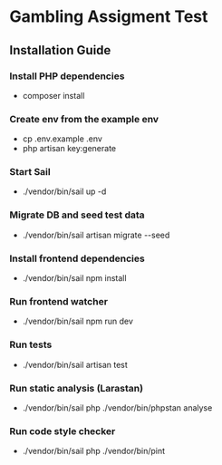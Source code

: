 # Gambling Assigment Test

## Installation Guide

### Install PHP dependencies
- composer install

### Create env from the example env
- cp .env.example .env
- php artisan key:generate

### Start Sail
- ./vendor/bin/sail up -d

### Migrate DB and seed test data
- ./vendor/bin/sail artisan migrate --seed

### Install frontend dependencies
- ./vendor/bin/sail npm install

### Run frontend watcher
- ./vendor/bin/sail npm run dev

### Run tests
- ./vendor/bin/sail artisan test

### Run static analysis (Larastan)
- ./vendor/bin/sail php ./vendor/bin/phpstan analyse

### Run code style checker
- ./vendor/bin/sail php ./vendor/bin/pint
